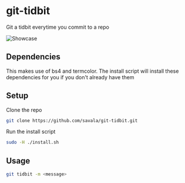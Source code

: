 # git-tidbit
Git a tidbit everytime you commit to a repo

![Showcase](https://github.com/savala/git-tidbit/blob/master/screenshots/screenshot.png)

## Dependencies
This makes use of bs4 and termcolor. The install script will install these dependencies for you if you don't already have them

## Setup
Clone the repo

```sh
git clone https://github.com/savala/git-tidbit.git
```
Run the install script

```sh
sudo -H ./install.sh
```

## Usage

```sh
git tidbit -m <message>
```
